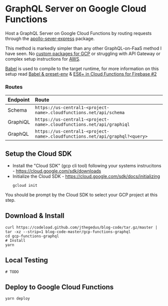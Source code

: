 # GraphQL Server on Google Cloud Functions

Host a GraphQL Server on Google Cloud Functions by routing requests through the [apollo-sever-express](https://github.com/apollographql/apollo-server/tree/master/packages/graphql-server-express) package.

This method is markedly simpler than any other GraphQL-on-FaaS method I have seen. No [custom packages for GCP](https://github.com/nicolasdao/google-graphql-functions) or struggling with API Gateway or complex setup instructions for [AWS](https://github.com/apollographql/graphql-server/tree/master/packages/graphql-server-lambda).

[Babel](https://babeljs.io/) is used to compile to the target runtime, for more information on this setup read [Babel & preset-env](https://codeburst.io/babel-preset-env-cbc0bbf06b8f) & [ES6+ in Cloud Functions for Firebase #2](https://codeburst.io/es6-in-cloud-functions-for-firebase-2-415d15205468)

### Routes

| Endpoint | Route                                                                       |
| :------- | :-------------------------------------------------------------------------- |
| Schema   | `https://us-central1-<project-name>.cloudfunctions.net/api/schema`          |
| GraphiQL | `https://us-central1-<project-name>.cloudfunctions.net/api/graphiql`        |
| GraphQL  | `https://us-central1-<project-name>.cloudfunctions.net/api/graphql?<query>` |

## Setup the Cloud SDK

* Install the "Cloud SDK" (gcp cli tool) following your systems instrucitons - https://cloud.google.com/sdk/downloads
* Initialize the Cloud SDK - https://cloud.google.com/sdk/docs/initializing
  ```shell
  gcloud init
  ```

You should be prompt by the Cloud SDK to select your GCP project at this step.

## Download & Install

```shell
curl https://codeload.github.com/jthegedus/blog-code/tar.gz/master | tar -xz --strip=1 blog-code-master/gcp-functions-graphql
cd gcp-functions-graphql
# Install
yarn
```

## Local Testing

```shell
# TODO
```

## Deploy to Google Cloud Functions

```shell
yarn deploy
```
